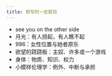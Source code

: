 ```yaml
---
title: 想写的一些题目
---
```


- see you on the other side
- 月光：有人捞起，有人瞧不起
- 996：女性位置与她者原乐
- 欲望的跷跷板：主奴、许多或一个游戏
- 身体：物质、知识、权力
- 小模样伦理学：例外、中断与承担
